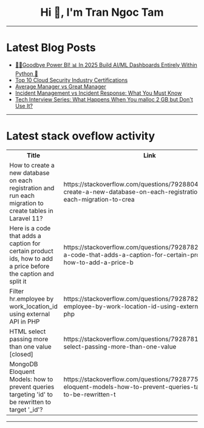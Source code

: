 <h1 align="center">Hi 👋, I'm Tran Ngoc Tam</h1>

---

# Latest Blog Posts 
<!-- BLOG-POST-LIST:START -->
- [👋🏻Goodbye Power BI! 📊 In 2025 Build AI/ML Dashboards Entirely Within Python 🤖](https://dev.to/taipy/goodbye-power-bi-in-2025-build-aiml-dashboards-entirely-within-python-4l22)
- [Top 10 Cloud Security Industry Certifications](https://dev.to/clouddefenseai/top-10-cloud-security-industry-certifications-2d5n)
- [Average Manager vs Great Manager](https://dev.to/nozibul_islam_113b1d5334f/average-manager-vs-great-manager-383k)
- [Incident Management vs Incident Response: What You Must Know](https://dev.to/statuspal/incident-management-vs-incident-response-what-you-must-know-26hh)
- [Tech Interview Series: What Happens When You malloc 2 GB but Don&#39;t Use It?](https://dev.to/akshaysiwal/tech-interview-series-what-happens-when-you-malloc-2-gb-but-dont-use-it-2m4c)
<!-- BLOG-POST-LIST:END -->

---

# Latest stack oveflow activity
<table>
  <tr><th>Title</th><th>Link</th></tr>
  <!-- STACKOVERFLOW:START --><tr><td>How to create a new database on each registration and run each migration to create tables in Laravel 11?</td><td>https://stackoverflow.com/questions/79288043/how-to-create-a-new-database-on-each-registration-and-run-each-migration-to-crea</td></tr><tr><td>Here is a code that adds a caption for certain product ids, how to add a price before the caption and split it</td><td>https://stackoverflow.com/questions/79287827/here-is-a-code-that-adds-a-caption-for-certain-product-ids-how-to-add-a-price-b</td></tr><tr><td>Filter hr.employee by work_location_id using external API in PHP</td><td>https://stackoverflow.com/questions/79287820/filter-hr-employee-by-work-location-id-using-external-api-in-php</td></tr><tr><td>HTML select passing more than one value [closed]</td><td>https://stackoverflow.com/questions/79287813/html-select-passing-more-than-one-value</td></tr><tr><td>MongoDB Eloquent Models: how to prevent queries targeting &#39;id&#39; to be rewritten to target &#39;_id&#39;?</td><td>https://stackoverflow.com/questions/79287759/mongodb-eloquent-models-how-to-prevent-queries-targeting-id-to-be-rewritten-t</td></tr><!-- STACKOVERFLOW:END -->
</table>

---


